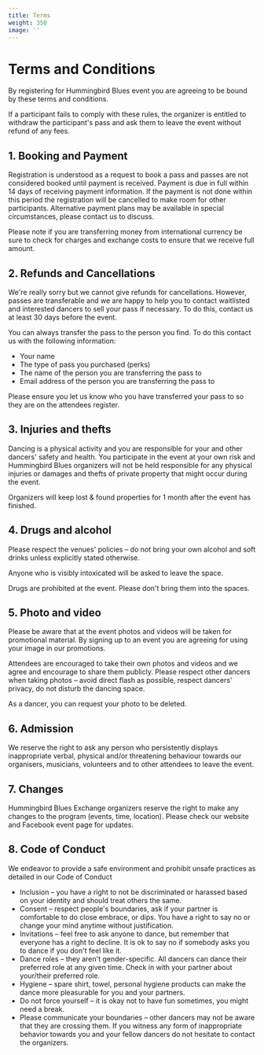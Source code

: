 ```yaml
---
title: Terms
weight: 350
image: ''
---
```

# Terms and Conditions

By registering for Hummingbird Blues event you are agreeing to be bound by these terms and conditions.

If a participant fails to comply with these rules, the organizer is entitled to withdraw the participant's pass and ask them to leave the event without refund of any fees.


## 1. Booking and Payment

Registration is understood as a request to book a pass and passes are not considered booked until payment is received. Payment is due in full within 14 days of receiving payment information. If the payment is not done within this period the registration will be cancelled to make room for other participants. Alternative payment plans may be available in special circumstances, please contact us to discuss.

Please note if you are transferring money from international currency be sure to check for charges and exchange costs to ensure that we receive full amount.


## 2. Refunds and Cancellations

We're really sorry but we cannot give refunds for cancellations. However, passes are transferable and we are happy to help you to contact waitlisted and interested dancers to sell your pass if necessary. To do this, contact us at least 30 days before the event.

You can always transfer the pass to the person you find. To do this contact us with the following information:  



*   Your name
*   The type of pass you purchased (perks)
*   The name of the person you are transferring the pass to
*   Email address of the person you are transferring the pass to

Please ensure you let us know who you have transferred your pass to so they are on the attendees register.


## 3. Injuries and thefts

Dancing is a physical activity and you are responsible for your and other dancers' safety and health. You participate in the event at your own risk and Hummingbird Blues organizers will not be held responsible for any physical injuries or damages and thefts of private property that might occur during the event.

Organizers will keep lost & found properties for 1 month after the event has finished.


## 4. Drugs and alcohol

Please respect the venues' policies – do not bring your own alcohol and soft drinks unless explicitly stated otherwise.

Anyone who is visibly intoxicated will be asked to leave the space.

Drugs are prohibited at the event. Please don't bring them into the spaces.


## 5. Photo and video

Please be aware that at the event photos and videos will be taken for promotional material. By signing up to an event you are agreeing for using your image in our promotions.

Attendees are encouraged to take their own photos and videos and we agree and encourage to share them publicly. Please respect other dancers when taking photos – avoid direct flash as possible, respect dancers' privacy, do not disturb the dancing space.

As a dancer, you can request your photo to be deleted.


## 6. Admission

We reserve the right to ask any person who persistently displays inappropriate verbal, physical and/or threatening behaviour towards our organisers, musicians, volunteers and to other attendees to leave the event.


## 7. Changes

Hummingbird Blues Exchange organizers reserve the right to make any changes to the program (events, time, location). Please check our website and Facebook event page for updates.


## 8. Code of Conduct

We endeavor to provide a safe environment and prohibit unsafe practices as detailed in our Code of Conduct



*   Inclusion – you have a right to not be discriminated or harassed based on your identity and should treat others the same.
*   Consent – respect people's boundaries, ask if your partner is comfortable to do close embrace, or dips. You have a right to say no or change your mind anytime without justification.
*   Invitations – feel free to ask anyone to dance, but remember that everyone has a right to decline. It is ok to say no if somebody asks you to dance if you don't feel like it.
*   Dance roles – they aren't gender-specific. All dancers can dance their preferred role at any given time. Check in with your partner about your/their preferred role.
*   Hygiene – spare shirt, towel, personal hygiene products can make the dance more pleasurable for you and your partners.
*   Do not force yourself – it is okay not to have fun sometimes, you might need a break.
*   Please communicate your boundaries – other dancers may not be aware that they are crossing them. If you witness any form of inappropriate behavior towards you and your fellow dancers do not hesitate to contact the organizers.
